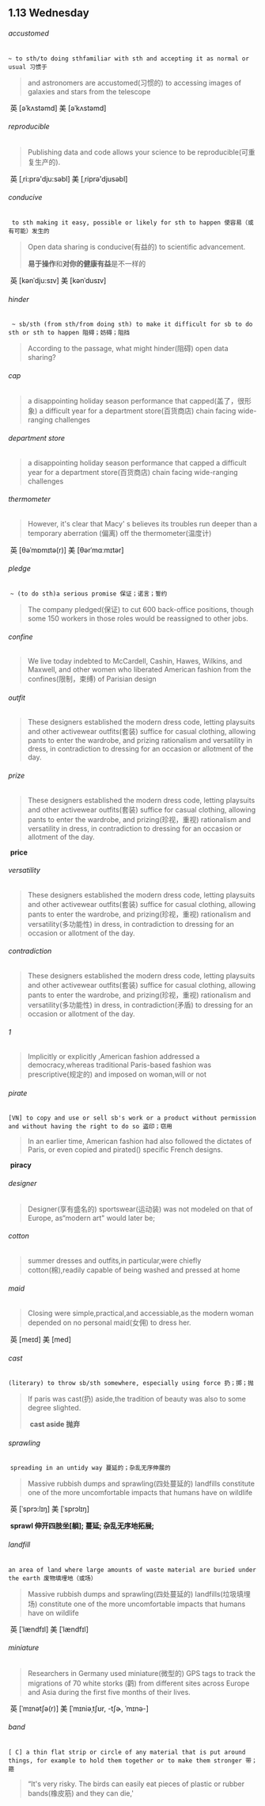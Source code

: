 ## 1.13	Wednesday

###### accustomed

​	`~ to sth/to doing sthfamiliar with sth and accepting it as normal or usual 习惯于`

> and astronomers are accustomed(习惯的) to accessing images of galaxies and stars from the telescope

​	英 [əˈkʌstəmd]   美 [əˈkʌstəmd] 

###### reproducible

> Publishing data and code allows your science to be reproducible(可重复生产的).

​	英 [ˌri:prə'dju:səbl]   美 [ˌriprə'djusəbl] 

###### conducive

​	` to sth making it easy, possible or likely for sth to happen 使容易（或有可能）发生的`

> Open data sharing is conducive(有益的) to scientific advancement.
>
> **易于操作**和**对你的健康有益**是不一样的

​	英 [kənˈdju:sɪv]   美 [kənˈdusɪv]  

###### hinder

​	` ~ sb/sth (from sth/from doing sth) to make it difficult for sb to do sth or sth to happen 阻碍；妨碍；阻挡`

> According to the passage, what might hinder(阻碍) open data sharing?

###### cap

>a disappointing holiday season performance that capped(盖了，很形象) a difficult year for a department store(百货商店) chain facing wide-ranging challenges

###### department store

> a disappointing holiday season performance that capped a difficult year for a department store(百货商店) chain facing wide-ranging challenges

###### thermometer

> However, it's clear that Macy' s believes its troubles run deeper than a temporary aberration (偏离) off the thermometer(温度计)

​	英 [θəˈmɒmɪtə(r)]   美 [θərˈmɑːmɪtər] 

###### pledge

​	`~ (to do sth)a serious promise 保证；诺言；誓约`

> The company pledged(保证) to cut 600 back-office positions, though some 150 workers in those roles would be reassigned to other jobs.

###### confine

> We live today indebted to McCardell, Cashin, Hawes, Wilkins, and Maxwell, and other women who liberated American fashion from the confines(限制，束缚) of Parisian design

###### outfit

> These designers established the modern dress code, letting playsuits and other activewear outfits(套装) suffice for casual clothing, allowing pants to enter the wardrobe, and prizing rationalism and versatility in dress, in contradiction to dressing for an occasion or allotment of the day.

###### prize

> These designers established the modern dress code, letting playsuits and other activewear outfits(套装) suffice for casual clothing, allowing pants to enter the wardrobe, and prizing(珍视，重视) rationalism and versatility in dress, in contradiction to dressing for an occasion or allotment of the day.

​	**price**

###### versatility 

>These designers established the modern dress code, letting playsuits and other activewear outfits(套装) suffice for casual clothing, allowing pants to enter the wardrobe, and prizing(珍视，重视) rationalism and versatility(多功能性) in dress, in contradiction to dressing for an occasion or allotment of the day.

###### contradiction

>These designers established the modern dress code, letting playsuits and other activewear outfits(套装) suffice for casual clothing, allowing pants to enter the wardrobe, and prizing(珍视，重视) rationalism and versatility(多功能性) in dress, in contradiction(矛盾) to dressing for an occasion or allotment of the day.

###### 1

> Implicitly or explicitly ,American fashion addressed a democracy,whereas traditional Paris-based fashion was prescriptive(规定的) and imposed on woman,will or not

###### pirate

​	`[VN] to copy and use or sell sb's work or a product without permission and without having the right to do so 盗印；窃用`

> In an earlier time, American fashion had also followed the dictates of Paris, or even copied and pirated() specific French designs.

​	**piracy**

###### designer

> Designer(享有盛名的) sportswear(运动装) was not modeled on that of Europe, as“modern art" would later be; 

###### cotton

> summer dresses and outfits,in particular,were chiefly cotton(棉),readily capable of being washed and pressed at home

###### maid

> Closing were simple,practical,and accessiable,as the modern woman depended on no personal maid(女佣) to dress her.

​	英 [meɪd]   美 [med]  

###### cast

​	`(literary) to throw sb/sth somewhere, especially using force 扔；掷；抛`

> If paris was cast(扔) aside,the tradition of beauty was also to some degree slighted.
>
> ​	**cast aside	抛弃**

###### sprawling

​	`spreading in an untidy way 蔓延的；杂乱无序伸展的`

> Massive rubbish dumps and sprawling(四处蔓延的) landfills constitute one of the more uncomfortable impacts that humans have on wildlife

​	英 [ˈsprɔ:lɪŋ]   美 [ˈsprɔlɪŋ]  

​	**sprawl	 伸开四肢坐[躺]; 蔓延; 杂乱无序地拓展;**

###### landfill

​	`an area of land where large amounts of waste material are buried under the earth 废物填埋地（或场）`

>Massive rubbish dumps and sprawling(四处蔓延的) landfills(垃圾填埋场) constitute one of the more uncomfortable impacts that humans have on wildlife

​	英 [ˈlændfɪl]   美 [ˈlændfɪl] 

###### miniature

>Researchers in Germany used miniature(微型的) GPS tags to track the migrations of 70 white storks (鹳) from different sites across Europe and Asia during the first five months of their lives.

​	英 [ˈmɪnətʃə(r)]   美 [ˈmɪniəˌtʃʊr, -tʃɚ, ˈmɪnə-] 

###### band

​	`[ C] a thin flat strip or circle of any material that is put around things, for example to hold them together or to make them stronger 带；箍`

> “It's very risky. The birds can easily eat pieces of plastic or rubber bands(橡皮筋) and they can die,'

